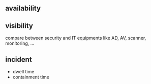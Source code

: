 
## availability

## visibility
compare between security and IT equipments like AD, AV, scanner, monitoring, ...

## incident

* dwell time
* containment time

